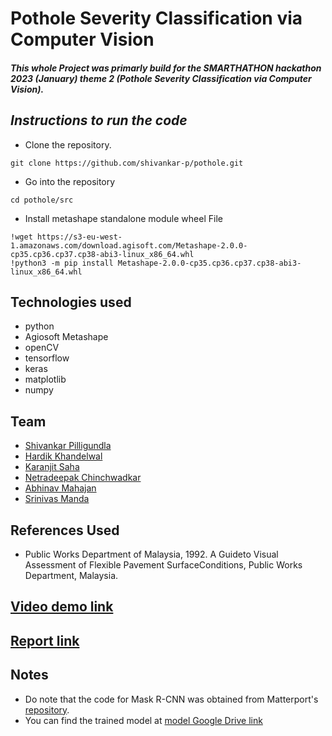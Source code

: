 # Pothole Severity Classification via Computer Vision
##### This whole Project was primarly build for the SMARTHATHON hackathon 2023 (January) theme 2 (Pothole Severity Classification via Computer Vision).

## _Instructions to run the code_
- Clone the repository.
```console
git clone https://github.com/shivankar-p/pothole.git
```
- Go into the repository
```console
cd pothole/src
```
- Install metashape standalone module wheel File
```console
!wget https://s3-eu-west-1.amazonaws.com/download.agisoft.com/Metashape-2.0.0-cp35.cp36.cp37.cp38-abi3-linux_x86_64.whl
!python3 -m pip install Metashape-2.0.0-cp35.cp36.cp37.cp38-abi3-linux_x86_64.whl
```

## Technologies used
- python
- Agiosoft Metashape
- openCV
- tensorflow
- keras
- matplotlib
- numpy

## Team
- [Shivankar Pilligundla](https://www.linkedin.com/in/shivankar-pilligundla-a1112a201/)
- [Hardik Khandelwal](https://www.linkedin.com/in/hardik-khandelwal-533599205/)
- [Karanjit Saha](https://www.linkedin.com/in/karanjit-saha-65a02122b/)
- [Netradeepak Chinchwadkar](https://www.linkedin.com/in/netradeepak-chinchwadkar-30728a201/)
- [Abhinav Mahajan](https://www.linkedin.com/in/abhinav-mahajan-727068233/)
- [Srinivas Manda](https://www.linkedin.com/in/srinivas-manda-41a302224/)

## References Used
- Public Works Department of Malaysia, 1992. A Guideto Visual Assessment of Flexible Pavement SurfaceConditions, Public Works Department, Malaysia.

## [Video demo link]()

## [Report link]()


## Notes
* Do note that the code for Mask R-CNN was obtained from Matterport's [repository](https://github.com/matterport/Mask_RCNN).
* You can find the trained model at [model Google Drive link](https://drive.google.com/file/d/17IY3CnSz7AaIXwE7Q8RSkAV4_6UPiO6-/view)

